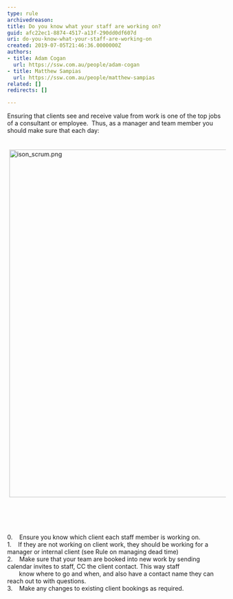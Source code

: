 ```yaml
---
type: rule
archivedreason: 
title: Do you know what your staff are working on?
guid: afc22ec1-8874-4517-a13f-290dd0df607d
uri: do-you-know-what-your-staff-are-working-on
created: 2019-07-05T21:46:36.0000000Z
authors:
- title: Adam Cogan
  url: https://ssw.com.au/people/adam-cogan
- title: Matthew Sampias
  url: https://ssw.com.au/people/matthew-sampias
related: []
redirects: []

---
```



<p class="ssw15-rteElement-P">​​Ensuring that clients see and receive value from work is one of the top jobs of a consultant or employee.&#160;&#160;Thus, as a manager and team member you should make sure that each day​​&#58;<br></p><p class="ssw15-rteElement-P">​​​​<img alt="ison_scrum.png" src="/SiteAssets/know-what-your-staff-are-working-on/ison_scrum.png" style="margin&#58;5px;width&#58;808px;" /><br><br></p>
<br><excerpt class='endintro'></excerpt><br>
<ol style="list-style-type&#58;lower-alpha;">
      </ol><div><div dir="ltr" style="padding&#58;0px;text-align&#58;left;margin-top&#58;0px;margin-right&#58;0px;margin-bottom&#58;0px;">​0. &#160;&#160; ​​Ensure you know which client each staff member is working on. &#160;<br></div>1. &#160;&#160; If they are not working on client work, they should be working for a manager or internal client (see Rule on managing dead time)<br>2. &#160;&#160; Make sure that your team are booked into new work by sending calendar invites to staff, CC the client contact. This way staff<br>&#160; &#160; &#160;&#160; know where to go and when, and also have a contact name they can reach out to with questions.<br>3. &#160;&#160; Make any changes to existing client bookings as required.<br></div><p class="ssw15-rteElement-P"><br>&#160;</p>


